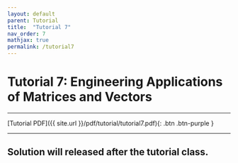```yaml
---
layout: default
parent: Tutorial
title:  "Tutorial 7"
nav_order: 7
mathjax: true
permalink: /tutorial7
---
```


# Tutorial 7: Engineering Applications of Matrices and Vectors

---
[Tutorial PDF]({{ site.url }}/pdf/tutorial/tutorial7.pdf){: .btn .btn-purple }

---

## Solution will released after the tutorial class.